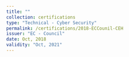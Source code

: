 ```yaml
---
title: ""
collection: certifications
type: "Technical - Cyber Security"
permalink: /certifications/2018-ECCounil-CEH
issuer: "EC - Council"
date: Oct, 2018
validity: "Oct, 2021"
---
```


